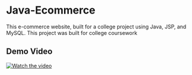 # Java-Ecommerce
This e-commerce website, built for a college project using Java, JSP, and MySQL. 
This project was built for college coursework

## Demo Video
[![Watch the video](https://img.youtube.com/vi/6diwmul_VFQ/maxresdefault.jpg)](https://youtu.be/6diwmul_VFQ)

